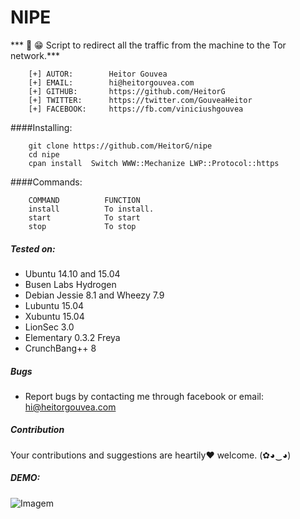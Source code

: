 
# NIPE

*** :camel: :grin: Script to redirect all the traffic from the machine to the Tor network.***

```
    [+] AUTOR:        Heitor Gouvea
    [+] EMAIL:        hi@heitorgouvea.com
    [+] GITHUB:       https://github.com/HeitorG
    [+] TWITTER:      https://twitter.com/GouveaHeitor
    [+] FACEBOOK:     https://fb.com/viniciushgouvea
```

####Installing:
```
    git clone https://github.com/HeitorG/nipe
    cd nipe
    cpan install  Switch WWW::Mechanize LWP::Protocol::https
```

####Commands:
```
    COMMAND          FUNCTION
    install          To install.
    start            To start
    stop             To stop
```

##### Tested on:

* Ubuntu 14.10 and 15.04
* Busen Labs Hydrogen
* Debian Jessie 8.1 and Wheezy 7.9
* Lubuntu 15.04
* Xubuntu 15.04
* LionSec 3.0
* Elementary 0.3.2 Freya
* CrunchBang++ 8

##### Bugs

- Report bugs by contacting me through facebook or email: hi@heitorgouvea.com

##### Contribution
Your contributions and suggestions are heartily♥ welcome. (✿◕‿◕)

##### DEMO: 

![Imagem](https://media.giphy.com/media/26tn3Cy7kr4X359fi/giphy.gif)

